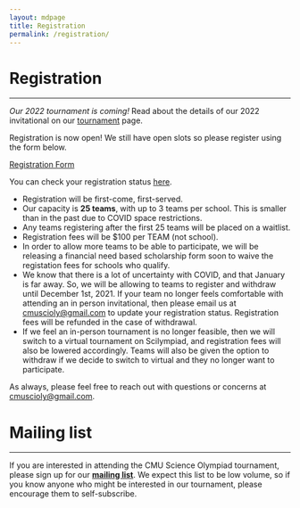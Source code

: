 ```yaml
---
layout: mdpage
title: Registration
permalink: /registration/
---
```


# Registration
<hr>

_Our 2022 tournament is coming!_  Read about the details of our 2022
invitational on our [tournament](/tournament/) page.

Registration is now open! We still have open slots so please register using the form below. 

<a href="https://forms.gle/fzWHeDaDm9rqDRW4A"> Registration Form</a>

You can check your registration status <a href="https://docs.google.com/spreadsheets/d/1aklP6_qMQsP9n1TwHgM7cCAnjCaTvSyLst17ul4FS6w/edit?usp=sharing">here</a>.

* Registration will be first-come, first-served.
* Our capacity is **25 teams**, with up to 3 teams per school. This is smaller than in the past 
due to COVID space restrictions.
* Any teams registering after the first 25 teams will be placed on a waitlist.
* Registration fees will be $100 per TEAM (not school). 
* In order to allow more teams to be able to participate, we will be releasing a financial need
based scholarship form soon to waive the registation fees for schools who qualify.
* We know that there is a lot of uncertainty with COVID, and that January is far away. So, we 
will be allowing to teams to register and withdraw until December 1st, 2021. If 
your team no longer feels comfortable with attending an in person invitational, 
then please email us at <a href="mailto:cmuscioly@gmail.com">cmuscioly@gmail.com</a> to update your registration status. 
Registration fees will be refunded in the case of withdrawal.
* If we feel an in-person tournament is no longer feasible, then we will switch to 
a virtual tournament on Scilympiad, and registration fees will also be lowered 
accordingly. Teams will also be given the option to withdraw if we decide to 
switch to virtual and they no longer want to participate.  

As always, please feel free to reach out with questions or concerns at
<a href="mailto:cmuscioly@gmail.com">cmuscioly@gmail.com</a>.

<!--
Registration will open on **October 10, 2020 at 3pm EDT** (<a
href="http://www.google.com/calendar/event?action=TEMPLATE&dates=20201010T190000Z%2F20201010T190000Z&text=Team%20registration%20opens%20for%20CMU%20Science%20Olympiad%202021&location=https%3A%2F%2Fcmuscioly.org%2F"
target="_blank">Google Calendar</a>).

* Registration will be first-come, first-served.
* Our capacity is **25 teams**, with up to 3 teams per school.
* Any teams registering after the first 25 teams will be placed on a waitlist.
* The registration fee will be waived this year.
-->


# Mailing list

<hr>

If you are interested in attending the CMU Science Olympiad tournament, please
sign up for our [**mailing
list**](https://lists.andrew.cmu.edu/mailman/listinfo/cmuscioly-interest).  We
expect this list to be low volume, so if you know anyone who might be
interested in our tournament, please encourage them to self-subscribe.
